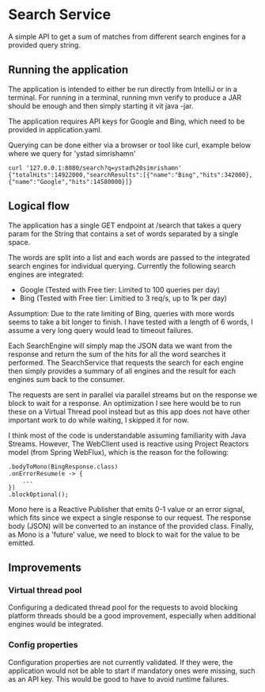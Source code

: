 # Search Service

A simple API to get a sum of matches from different search engines for a provided query string.

## Running the application

The application is intended to either be run directly from IntelliJ or in a terminal. 
For running in a terminal, running mvn verify to produce a JAR should be enough and then 
simply starting it vit java -jar. 

The application requires API keys for Google and Bing, which need to be provided in application.yaml.

Querying can be done either via a browser or tool like curl, example below where we query for 'ystad simrishamn'

    curl '127.0.0.1:8080/search?q=ystad%20simrishamn'
    {"totalHits":14922000,"searchResults":[{"name":"Bing","hits":342000},{"name":"Google","hits":14580000}]}

## Logical flow

The application has a single GET endpoint at /search that takes a query
param for the String that contains a set of words separated by a single space.

The words are split into a list and each words are passed to the integrated
search engines for individual querying. Currently the following search engines are integrated:
 - Google (Tested with Free tier: Limited to 100 queries per day)
 - Bing (Tested with Free tier: Limitied to 3 req/s, up to 1k per day)

Assumption: Due to the rate limiting of Bing, queries with more words seems to take a bit longer to finish.
I have tested with a length of 6 words, I assume a very long query would lead to timeout failures.

Each SearchEngine will simply map the JSON data we want from the response and return the sum of the hits
for all the word searches it performed. The SearchService that requests the search for each engine then
simply provides a summary of all engines and the result for each engines sum back to the consumer.

The requests are sent in parallel via parallel streams but on the response we block to wait for a response.
An optimization I see here would be to run these on a Virtual Thread pool instead but as this app does not
have other important work to do while waiting, I skipped it for now.

I think most of the code is understandable assuming familiarity with Java Streams. However, The WebClient used
is reactive using Project Reactors model (from Spring WebFlux), which is the reason for the following:

    .bodyToMono(BingResponse.class)
    .onErrorResume(e -> {
        ...
    })
    .blockOptional();

Mono here is a Reactive Publisher that emits 0-1 value or an error signal, which fits since we expect a single 
response to our request. The response body (JSON) will be converted to an instance of the provided class.
Finally, as Mono is a 'future' value, we need to block to wait for the value to be emitted. 

## Improvements

### Virtual thread pool
Configuring a dedicated thread pool for the requests to avoid blocking platform threads should be
a good improvement, especially when additional engines would be integrated.

### Config properties
Configuration properties are not currently validated. If they were, the application
would not be able to start if mandatory ones were missing, such as an API key. 
This would be good to have to avoid runtime failures.